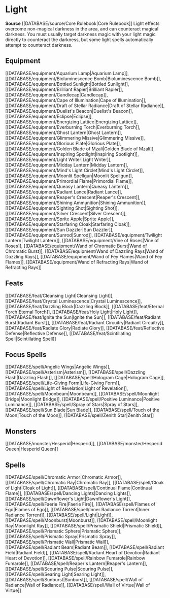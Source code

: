 ﻿---
id: '100'
name: Light
rarity: Common
rus_type_level: null
source: '[[DATABASE/source/Core Rulebook|Core Rulebook]]'
trait:
- Light
type: Trait

---
# Light

**Source** [[DATABASE/source/Core Rulebook|Core Rulebook]] 
Light effects overcome non-magical darkness in the area, and can counteract magical darkness. You must usually target darkness magic with your light magic directly to counteract the darkness, but some light spells automatically attempt to counteract darkness.

## Equipment

[[DATABASE/equipment/Aquarium Lamp|Aquarium Lamp]], [[DATABASE/equipment/Bioluminescence Bomb|Bioluminescence Bomb]], [[DATABASE/equipment/Bottled Sunlight|Bottled Sunlight]], [[DATABASE/equipment/Brilliant Rapier|Brilliant Rapier]], [[DATABASE/equipment/Candlecap|Candlecap]], [[DATABASE/equipment/Cape of Illumination|Cape of Illumination]], [[DATABASE/equipment/Draft of Stellar Radiance|Draft of Stellar Radiance]], [[DATABASE/equipment/Duelist's Beacon|Duelist's Beacon]], [[DATABASE/equipment/Eclipse|Eclipse]], [[DATABASE/equipment/Energizing Lattice|Energizing Lattice]], [[DATABASE/equipment/Everburning Torch|Everburning Torch]], [[DATABASE/equipment/Ghost Lantern|Ghost Lantern]], [[DATABASE/equipment/Glimmering Missive|Glimmering Missive]], [[DATABASE/equipment/Glorious Plate|Glorious Plate]], [[DATABASE/equipment/Golden Blade of Mzali|Golden Blade of Mzali]], [[DATABASE/equipment/Inspiring Spotlight|Inspiring Spotlight]], [[DATABASE/equipment/Light Writer|Light Writer]], [[DATABASE/equipment/Midday Lantern|Midday Lantern]], [[DATABASE/equipment/Mind's Light Circlet|Mind's Light Circlet]], [[DATABASE/equipment/Moonlit Spellgun|Moonlit Spellgun]], [[DATABASE/equipment/Primordial Flame|Primordial Flame]], [[DATABASE/equipment/Queasy Lantern|Queasy Lantern]], [[DATABASE/equipment/Radiant Lance|Radiant Lance]], [[DATABASE/equipment/Reaper's Crescent|Reaper's Crescent]], [[DATABASE/equipment/Shining Ammunition|Shining Ammunition]], [[DATABASE/equipment/Sighting Shot|Sighting Shot]], [[DATABASE/equipment/Silver Crescent|Silver Crescent]], [[DATABASE/equipment/Sprite Apple|Sprite Apple]], [[DATABASE/equipment/Starfaring Cloak|Starfaring Cloak]], [[DATABASE/equipment/Sun Dazzler|Sun Dazzler]], [[DATABASE/equipment/Sunrod|Sunrod]], [[DATABASE/equipment/Twilight Lantern|Twilight Lantern]], [[DATABASE/equipment/Vine of Roses|Vine of Roses]], [[DATABASE/equipment/Wand of Chromatic Burst|Wand of Chromatic Burst]], [[DATABASE/equipment/Wand of Dazzling Rays|Wand of Dazzling Rays]], [[DATABASE/equipment/Wand of Fey Flames|Wand of Fey Flames]], [[DATABASE/equipment/Wand of Refracting Rays|Wand of Refracting Rays]]

## Feats

[[DATABASE/feat/Cleansing Light|Cleansing Light]], [[DATABASE/feat/Crystal Luminescence|Crystal Luminescence]], [[DATABASE/feat/Dazzling Block|Dazzling Block]], [[DATABASE/feat/Eternal Torch|Eternal Torch]], [[DATABASE/feat/Holy Light|Holy Light]], [[DATABASE/feat/Ignite the Sun|Ignite the Sun]], [[DATABASE/feat/Radiant Burst|Radiant Burst]], [[DATABASE/feat/Radiant Circuitry|Radiant Circuitry]], [[DATABASE/feat/Radiate Glory|Radiate Glory]], [[DATABASE/feat/Reflective Defense|Reflective Defense]], [[DATABASE/feat/Scintillating Spell|Scintillating Spell]]

## Focus Spells

[[DATABASE/spell/Angelic Wings|Angelic Wings]], [[DATABASE/spell/Asterism|Asterism]], [[DATABASE/spell/Dazzling Flash|Dazzling Flash]], [[DATABASE/spell/Hologram Cage|Hologram Cage]], [[DATABASE/spell/Life-Giving Form|Life-Giving Form]], [[DATABASE/spell/Light of Revelation|Light of Revelation]], [[DATABASE/spell/Moonbeam|Moonbeam]], [[DATABASE/spell/Moonlight Bridge|Moonlight Bridge]], [[DATABASE/spell/Positive Luminance|Positive Luminance]], [[DATABASE/spell/Spray of Stars|Spray of Stars]], [[DATABASE/spell/Sun Blade|Sun Blade]], [[DATABASE/spell/Touch of the Moon|Touch of the Moon]], [[DATABASE/spell/Zenith Star|Zenith Star]]

## Monsters

[[DATABASE/monster/Hesperid|Hesperid]], [[DATABASE/monster/Hesperid Queen|Hesperid Queen]]

## Spells

[[DATABASE/spell/Chromatic Armor|Chromatic Armor]], [[DATABASE/spell/Chromatic Ray|Chromatic Ray]], [[DATABASE/spell/Cloak of Light|Cloak of Light]], [[DATABASE/spell/Continual Flame|Continual Flame]], [[DATABASE/spell/Dancing Lights|Dancing Lights]], [[DATABASE/spell/Dawnflower's Light|Dawnflower's Light]], [[DATABASE/spell/Faerie Fire|Faerie Fire]], [[DATABASE/spell/Flames of Ego|Flames of Ego]], [[DATABASE/spell/Inner Radiance Torrent|Inner Radiance Torrent]], [[DATABASE/spell/Light|Light]], [[DATABASE/spell/Moonburst|Moonburst]], [[DATABASE/spell/Moonlight Ray|Moonlight Ray]], [[DATABASE/spell/Prismatic Shield|Prismatic Shield]], [[DATABASE/spell/Prismatic Sphere|Prismatic Sphere]], [[DATABASE/spell/Prismatic Spray|Prismatic Spray]], [[DATABASE/spell/Prismatic Wall|Prismatic Wall]], [[DATABASE/spell/Radiant Beam|Radiant Beam]], [[DATABASE/spell/Radiant Field|Radiant Field]], [[DATABASE/spell/Radiant Heart of Devotion|Radiant Heart of Devotion]], [[DATABASE/spell/Rainbow Fumarole|Rainbow Fumarole]], [[DATABASE/spell/Reaper's Lantern|Reaper's Lantern]], [[DATABASE/spell/Scouring Pulse|Scouring Pulse]], [[DATABASE/spell/Searing Light|Searing Light]], [[DATABASE/spell/Sunburst|Sunburst]], [[DATABASE/spell/Wall of Radiance|Wall of Radiance]], [[DATABASE/spell/Wall of Virtue|Wall of Virtue]]